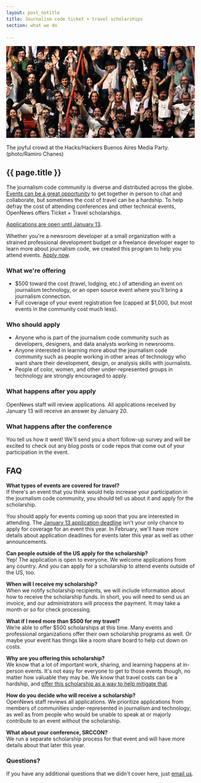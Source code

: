 ```yaml
---
layout: post_notitle
title: Journalism code ticket + travel scholarships
section: what we do

---
```

<img src="/media/img/index_opennewsphoto.jpg" class="topline">
<p class="caption">The joyful crowd at the Hacks/Hackers Buenos Aires Media Party. (photo/Ramiro Chanes)</p>
<h2>{{ page.title }}</h2>
<p class="bodybig">The journalism code community is diverse and distributed across the globe. <a href="/what/community/eventsupport">Events can be a great opportunity</a> to get together in person to chat and collaborate, but sometimes the cost of travel can be a hardship. To help defray the cost of attending conferences and other technical events, OpenNews offers Ticket + Travel scholarships. 

<p class="bodybig"><a href="https://docs.google.com/forms/d/e/1FAIpQLSfoFyExp32Fv-MVqxzbRLmhLLYynUOyPAoJLPYi6v_M_8XS0A/viewform">Applications are open until January 13</a>.</p>

Whether you're a newsroom developer at a small organization with a strained professional development budget or a freelance developer eager to learn more about journalism code, we created this program to help you attend events. <a href="https://docs.google.com/forms/d/e/1FAIpQLSfoFyExp32Fv-MVqxzbRLmhLLYynUOyPAoJLPYi6v_M_8XS0A/viewform">Apply now</a>.

### What we're offering

* $500 toward the cost (travel, lodging, etc.) of attending an event on journalism technology, or an open source event where you’ll bring a journalism connection. 
* Full coverage of your event registration fee (capped at $1,000, but most events in the community cost much less).

### Who should apply
* Anyone who is part of the journalism code community such as developers, designers, and data analysts working in newsrooms.
* Anyone interested in learning more about the journalism code community such as people working in other areas of technology who want share their development, design, or analysis skills with journalists.
* People of color, women, and other under-represented groups in technology are strongly encouraged to apply.

### What happens after you apply
OpenNews staff will review applications. All applications received by January 13 will receive an answer by January 20.

### What happens after the conference
You tell us how it went! We'll send you a short follow-up survey and will be excited to check out any blog posts or code repos that come out of your participation in the event.

## FAQ

**What types of events are covered for travel?**<br>
If there's an event that you think would help increase your participation in the journalism code community, you should tell us about it and apply for the scholarship. 

You should apply for events coming up soon that you are interested in attending. The [January 13 application deadline](https://docs.google.com/forms/d/e/1FAIpQLSfoFyExp32Fv-MVqxzbRLmhLLYynUOyPAoJLPYi6v_M_8XS0A/viewform) isn't your only chance to apply for coverage for an event this year. In February, we'll have more details about application deadlines for events later this year as well as other announcements. 

**Can people outside of the US apply for the scholarship?**<br>
Yep! The application is open to everyone. We welcome applications from any country. And you can apply for a scholarship to attend events outside of the US, too.

**When will I receive my scholarship?**<br>
When we notify scholarship recipients, we will include information about how to receive the scholarship funds. In short, you will need to send us an invoice, and our administrators will process the payment. It may take a month or so for check processing.
 
**What if I need more than $500 for my travel?**<br>
We’re able to offer $500 scholarships at this time. Many events and professional organizations offer their own scholarship programs as well. Or maybe your event has things like a room share board to help cut down on costs.

**Why are you offering this scholarship?**<br>
We know that a lot of important work, sharing, and learning happens at in-person events. It's not easy for everyone to get to those events though, no matter how valuable they may be. We know that travel costs can be a hardship, and [offer this scholarship as a way to help mitigate that](/blog/ticket-travel-scholarship).

**How do you decide who will receive a scholarship?**<br>
OpenNews staff reviews all applications. We prioritize applications from members of communities under-represented in journalism and technology, as well as from people who would be unable to speak at or majorly contribute to an event without the scholarship.

**What about your conference, SRCCON?**<br>
We run a separate scholarship process for that event and will have more details about that later this year.

### Questions?
If you have any additional questions that we didn't cover here, just [email us](info@opennews.org).
